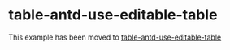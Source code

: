 # table-antd-use-editable-table

This example has been moved to [table-antd-use-editable-table](../../.././table-antd-use-editable-table)
